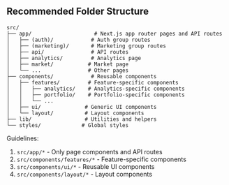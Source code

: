 ## Recommended Folder Structure

```
src/
├── app/                    # Next.js app router pages and API routes
│   ├── (auth)/            # Auth group routes
│   ├── (marketing)/       # Marketing group routes
│   ├── api/               # API routes
│   ├── analytics/         # Analytics page
│   ├── market/           # Market page
│   └── ...               # Other pages
├── components/            # Reusable components
│   ├── features/         # Feature-specific components
│   │   ├── analytics/    # Analytics-specific components
│   │   ├── portfolio/    # Portfolio-specific components
│   │   └── ...
│   ├── ui/              # Generic UI components
│   └── layout/          # Layout components
├── lib/                 # Utilities and helpers
└── styles/             # Global styles
```

Guidelines:
1. `src/app/*` - Only page components and API routes
2. `src/components/features/*` - Feature-specific components
3. `src/components/ui/*` - Reusable UI components
4. `src/components/layout/*` - Layout components
